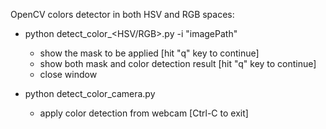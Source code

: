 OpenCV colors detector in both HSV and RGB spaces:

- python detect_color_<HSV/RGB>.py -i "imagePath"
  - show the mask to be applied [hit "q" key to continue]
  - show both mask and color detection result [hit "q" key to continue]
  - close window

- python detect_color_camera.py
  - apply color detection from webcam [Ctrl-C to exit]

